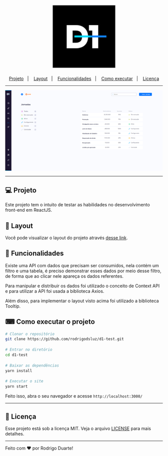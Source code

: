 <h1 align="center">
    <img alt="D1" title="D1" src="logotipo.jpeg" />
</h1>

<p align="center">
  <a href="#-projeto">Projeto</a>&nbsp;&nbsp;&nbsp;|&nbsp;&nbsp;&nbsp;
  <a href="#-layout">Layout</a>&nbsp;&nbsp;&nbsp;|&nbsp;&nbsp;&nbsp;
  <a href="#rocket-tecnologias">Funcionalidades</a>&nbsp;&nbsp;&nbsp;|&nbsp;&nbsp;&nbsp;
  <a href="#-como-executar-o-projeto">Como executar</a>&nbsp;&nbsp;&nbsp;|&nbsp;&nbsp;&nbsp;
  <a href="#memo-licença">Licença</a>
</p>

---

![Screenshot](d1-image.png)

---

## 💻 Projeto

  Este projeto tem o intuito de testar as habilidades no desenvolvimento front-end em ReactJS.

## 🔖 Layout

Você pode visualizar o layout do projeto através [desse link](https://xd.adobe.com/view/f41cc902-3388-42d8-826a-8cbd874656bb-a14f/).

## 🚀 Funcionalidades

Existe uma API com dados que precisam ser consumidos, nela contém um filtro e uma tabela, é preciso demonstrar esses dados por meio desse filtro, de forma que ao clicar nele apareça os dados referentes.

Para manipular e distribuir os dados foi utilizado o conceito de Context API e para utilizar a API foi usada a biblioteca Axios.

Além disso, para implementar o layout visto acima foi utilizado a biblioteca Tooltip.

## ⌨ Como executar o projeto

```bash
# Clonar o repositório
git clone https://github.com/rodrigodsluz/d1-test.git

# Entrar no diretório
cd d1-test

# Baixar as dependências
yarn install

# Executar o site
yarn start
```

Feito isso, abra o seu navegador e acesse `http://localhost:3000/`

---

## :memo: Licença

Esse projeto está sob a licença MIT. Veja o arquivo [LICENSE](LICENSE.md) para mais detalhes.

---

Feito com ♥ por Rodrigo Duarte!


